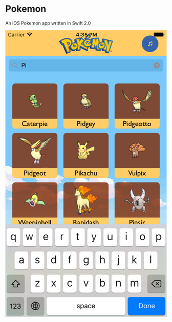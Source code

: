 # Pokemon
An iOS Pokemon app written in Swift 2.0



![Alt text](https://raw.githubusercontent.com/muratcakmak/Pokemon/master/SS/Simulator%20Screen%20Shot%2007%20Nov%202015%204.35.41%20pm.png?raw=true "Pokemon App")
